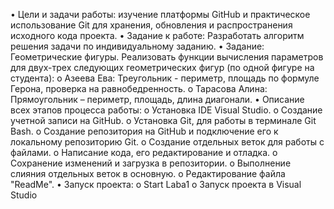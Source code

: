 •	Цели и задачи работы: изучение платформы GitHub и практическое использование Git для хранения, обновления и распространения исходного кода проекта.
•	Задание к работе: Разработать алгоритм решения задачи по индивидуальному заданию.
•	Задание: Геометрические фигуры. Реализовать функции вычисления параметров для двух-трех следующих геометрических фигур (по одной фигуре на студента): 
o	Азеева Ева: Треугольник - периметр, площадь по формуле Герона, проверка на равнобедренность.
o	Тарасова Алина: Прямоугольник – периметр, площадь, длина диагонали.
•	Описание всех этапов процесса работы: 
o	Установка IDE Visual Studio.
o	Создание учетной записи на GitHub.
o	Установка Git, для работы в терминале Git Bash.
o	Создание репозитория на GitHub и подключение его к локальному репозиторию Git.
o	Создание отдельных веток для работы с файлами.
o	Написание кода, его редактирование и отладка.
o	Сохранение изменений и загрузка в репозитории.
o	Выполнение слияния отдельных веток в основную.
o	Редактирование файла "ReadMe".
•	Запуск проекта: 
o	Start Laba1
o	Запуск проекта в Visual Studio

